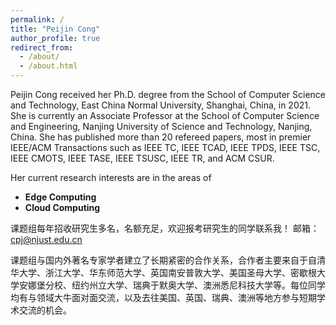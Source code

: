 ```yaml
---
permalink: /
title: "Peijin Cong"
author_profile: true
redirect_from: 
  - /about/
  - /about.html
---
```


Peijin Cong received her Ph.D. degree from the School of Computer Science and Technology, East China Normal University, Shanghai, China, in 2021. She is currently an Associate Professor at the School of Computer Science and Engineering, Nanjing University of Science and Technology, Nanjing, China. She has published more than 20 refereed papers, most in premier IEEE/ACM Transactions such as IEEE TC, IEEE TCAD, IEEE TPDS, IEEE TSC, IEEE CMOTS, IEEE TASE, IEEE TSUSC, IEEE TR, and ACM CSUR.

Her current research interests are in the areas of
+ **Edge Computing**
+ **Cloud Computing**

课题组每年招收研究生多名，名额充足，欢迎报考研究生的同学联系我！ 邮箱：cpj@njust.edu.cn

课题组与国内外著名专家学者建立了长期紧密的合作关系，合作者主要来自于自清华大学、浙江大学、华东师范大学、英国南安普敦大学、美国圣母大学、密歇根大学安娜堡分校、纽约州立大学、瑞典于默奥大学、澳洲悉尼科技大学等。每位同学均有与领域大牛面对面交流，以及去往美国、英国、瑞典、澳洲等地方参与短期学术交流的机会。

